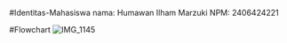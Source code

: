 #Identitas-Mahasiswa
nama: Humawan Ilham Marzuki
NPM: 2406424221

#Flowchart
![IMG_1145](https://github.com/user-attachments/assets/98887fb9-47d5-456e-b5b3-7a6c99f1013d)
